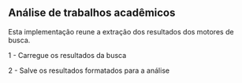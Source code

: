 ## Análise de trabalhos acadêmicos

Esta implementação reune a extração dos resultados dos motores de busca.

1 - Carregue os resultados da busca 

2 - Salve os resultados formatados para a análise



